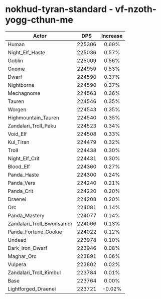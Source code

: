 # nokhud-tyran-standard - vf-nzoth-yogg-cthun-me
| Actor | DPS | Increase |
|---|:---:|:---:|
|Human|225306|0.69%|
|Night_Elf_Haste|225036|0.57%|
|Goblin|225009|0.56%|
|Gnome|224959|0.53%|
|Dwarf|224590|0.37%|
|Nightborne|224590|0.37%|
|Mechagnome|224563|0.36%|
|Tauren|224546|0.35%|
|Worgen|224543|0.35%|
|Highmountain_Tauren|224540|0.35%|
|Zandalari_Troll_Paku|224523|0.34%|
|Void_Elf|224508|0.33%|
|Kul_Tiran|224479|0.32%|
|Troll|224438|0.30%|
|Night_Elf_Crit|224431|0.30%|
|Blood_Elf|224360|0.27%|
|Panda_Haste|224300|0.24%|
|Panda_Vers|224240|0.21%|
|Panda_Crit|224220|0.20%|
|Draenei|224208|0.20%|
|Orc|224081|0.14%|
|Panda_Mastery|224077|0.14%|
|Zandalari_Troll_Bwonsamdi|224066|0.13%|
|Panda_Fortune_Cookie|224022|0.12%|
|Undead|223978|0.10%|
|Dark_Iron_Dwarf|223946|0.08%|
|Maghar_Orc|223891|0.06%|
|Vulpera|223802|0.02%|
|Zandalari_Troll_Kimbul|223784|0.01%|
|Base|223764|0.00%|
|Lightforged_Draenei|223721|-0.02%|
